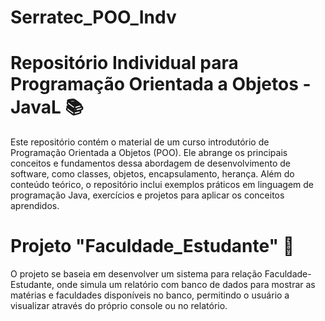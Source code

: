 # Serratec_POO_Indv

# Repositório Individual para Programação Orientada a Objetos - JavaL 📚

Este repositório contém o material de um curso introdutório de Programação Orientada a Objetos (POO). Ele abrange os principais conceitos e fundamentos dessa abordagem de desenvolvimento de software, como classes, objetos, encapsulamento, herança. Além do conteúdo teórico, o repositório inclui exemplos práticos em linguagem de programação Java, exercícios e projetos para aplicar os conceitos aprendidos.

# Projeto "Faculdade_Estudante" 📜

O projeto se baseia em desenvolver um sistema para relação Faculdade-Estudante, onde simula um relatório com banco de dados para mostrar as matérias e faculdades disponíveis no banco, permitindo o usuário a visualizar através do próprio console ou no relatório.
